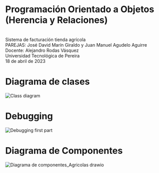 # Programación Orientado a Objetos (Herencia y Relaciones)
<br>
Sistema de facturación tienda agrícola
<br>
PAREJAS: José David Marín Giraldo y Juan Manuel Agudelo Aguirre
<br>
Docente: Alejandro Rodas Vásquez
<br>
Universidad Tecnológica de Pereira
<br>
18 de abril de 2023

# Diagrama de clases
![Class diagram](https://github.com/pertinaz/Agricolas/assets/87156289/fc7ef001-d63c-48ca-b264-61ae9365b345)

# Debugging 
![Debugging first part](https://github.com/pertinaz/Agricolas/assets/87156289/9cfee36c-579c-48da-947f-e7d7802ba2e0)

# Diagrama de Componentes
![Diagrama de componentes_Agricolas drawio](https://github.com/pertinaz/Agricolas/assets/87156289/3307e6df-be71-404c-b3a3-515797301cbb)
